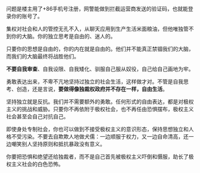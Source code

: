 问题是楼主用了+86手机号注册，网警能做到拦截运营商发送的验证码，也就能登录你的账号了。

集权对社会和人的管控无孔不入，从聊天应用到生产生活米面粮油，但他唯独管不到你的大脑。你的独立思考是自由的、迷人的。

只要你的思想是自由的，你的内在就是自由的。他们并不能真正禁锢我们的大脑，而我们的大脑最终将战胜他们。

**不要自我审查**、自我设限、自我矮化、驯服自己服从奴役，自己给自己画地为牢。

勇敢表达出来，不卑不亢地坚持过独立的社会生活，这样做才对。不管是自我思考、创造，还是言说，**要做得像独裁权政府并不存在一样，自由生活**。

坚持独立就是反抗。我们并不需要额外的勇敢。任何形式的自由表达，都是对极权主义的挑战和威胁。只要你不再依附于极权社会，也不再任由恐惧摆布，极权主义社会甚至会自己对抗自己。

即使身处专制社会，你也可以做到不接受极权主义的意识形态，保持思想独立和人格不受污染。不要去自欺欺人地做犬儒：一边顺服于权力，又一边自命清高，还一边嘲笑别人坚持原则和抵抗暴政没有意义。

你要把恐惧和绝望还给独裁者，而不是自己首先被极权主义吓倒和慑服，助长了极权主义社会的白色恐怖。
